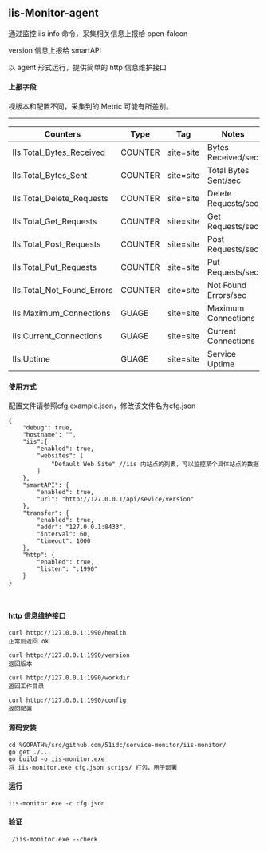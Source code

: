 ## iis-Monitor-agent

通过监控 iis info 命令，采集相关信息上报给 open-falcon

version 信息上报给 smartAPI

以 agent 形式运行，提供简单的 http 信息维护接口

#### 上报字段
视版本和配置不同，采集到的 Metric 可能有所差别。

--------------------------------
| Counters | Type |Tag| Notes|
|-----|------|------|------|
|IIs.Total_Bytes_Received  |COUNTER|site=site|Bytes Received/sec |
|IIs.Total_Bytes_Sent      |COUNTER|site=site|Total Bytes Sent/sec|
|IIs.Total_Delete_Requests      |COUNTER|site=site|Delete Requests/sec|
|IIs.Total_Get_Requests     |COUNTER|site=site|Get Requests/sec|
|IIs.Total_Post_Requests     |COUNTER|site=site|Post Requests/sec|
|IIs.Total_Put_Requests     |COUNTER|site=site|Put Requests/sec|
|IIs.Total_Not_Found_Errors     |COUNTER|site=site|Not Found Errors/sec|
|IIs.Maximum_Connections     |GUAGE|site=site|Maximum Connections|
|IIs.Current_Connections     |GUAGE|site=site|Current Connections|
|IIs.Uptime     |GUAGE|site=site|Service Uptime|


#### 使用方式


配置文件请参照cfg.example.json，修改该文件名为cfg.json

```
{
	"debug": true,
	"hostname": "",
	"iis":{
		"enabled": true,
		"websites": [
	        "Default Web Site" //iis 内站点的列表，可以监控某个具体站点的数据
	    ]
 	}, 
	"smartAPI": {
		"enabled": true,
		"url": "http://127.0.0.1/api/sevice/version"
	},
    "transfer": {
        "enabled": true,
        "addr": "127.0.0.1:8433",
        "interval": 60,
        "timeout": 1000
    },
    "http": {
        "enabled": true,
        "listen": ":1990"
    }
}



```

#### http 信息维护接口

```
curl http://127.0.0.1:1990/health
正常则返回 ok

curl http://127.0.0.1:1990/version
返回版本

curl http://127.0.0.1:1990/workdir
返回工作目录
 
curl http://127.0.0.1:1990/config
返回配置
```

#### 源码安装

```
cd %GOPATH%/src/github.com/51idc/service-monitor/iis-monitor/
go get ./...
go build -o iis-monitor.exe
将 iis-monitor.exe cfg.json scrips/ 打包，用于部署

```

#### 运行

```
iis-monitor.exe -c cfg.json
```

#### 验证

```
./iis-monitor.exe --check
```
